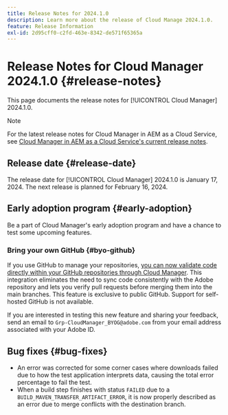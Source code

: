 ```yaml
---
title: Release Notes for 2024.1.0
description: Learn more about the release of Cloud Manage 2024.1.0.
feature: Release Information
exl-id: 2d95cff0-c2fd-463e-8342-de571f65365a
---
```

# Release Notes for Cloud Manager 2024.1.0 {#release-notes}

This page documents the release notes for [!UICONTROL Cloud Manager] 2024.1.0.

>[!NOTE]
>
>For the latest release notes for Cloud Manager in AEM as a Cloud Service, see [Cloud Manager in AEM as a Cloud Service's current release notes](https://experienceleague.adobe.com/en/docs/experience-manager-cloud-service/content/release-notes/cloud-manager/current).

## Release date {#release-date}

The release date for [!UICONTROL Cloud Manager] 2024.1.0 is January 17, 2024. The next release is planned for February 16, 2024.

## Early adoption program {#early-adoption}

Be a part of Cloud Manager's early adoption program and have a chance to test some upcoming features.

### Bring your own GitHub {#byo-github}

If you use GitHub to manage your repositories, [you can now validate code directly within your GitHub repositories through Cloud Manager](/help/managing-code/private-repositories.md). This integration eliminates the need to sync code consistently with the Adobe repository and lets you verify pull requests before merging them into the main branches. This feature is exclusive to public GitHub. Support for self-hosted GitHub is not available.

If you are interested in testing this new feature and sharing your feedback, send an email to `Grp-CloudManager_BYOG@adobe.com` from your email address associated with your Adobe ID.

## Bug fixes {#bug-fixes}

* An error was corrected for some corner cases where downloads failed due to how the test application interprets data, causing the total error percentage to fail the test.
* When a build step finishes with status `FAILED` due to a `BUILD_MAVEN_TRANSFER_ARTIFACT_ERROR`, it is now properly described as an error due to merge conflicts with the destination branch.
